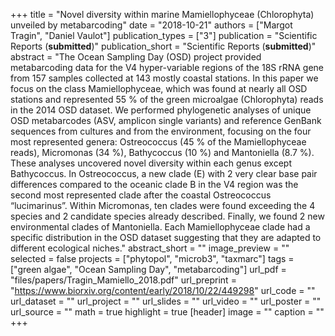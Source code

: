 +++
title = "Novel diversity within marine Mamiellophyceae (Chlorophyta) unveiled by metabarcoding"
date = "2018-10-21"
authors = ["Margot Tragin", "Daniel Vaulot"]
publication_types = ["3"]
publication = "Scientific Reports (**submitted**)"
publication_short = "Scientific Reports (**submitted**)"
abstract = "The Ocean Sampling Day (OSD) project provided metabarcoding data for the V4 hyper-variable regions of the 18S rRNA gene from 157 samples collected at 143  mostly coastal stations. In this paper we focus on the class Mamiellophyceae, which was found at nearly all OSD stations and represented 55 % of the green microalgae (Chlorophyta) reads in the 2014 OSD dataset. We performed phylogenetic analyses of unique OSD metabarcodes (ASV, amplicon single variants) and reference GenBank sequences from cultures and from the environment, focusing on the four most represented genera: Ostreococcus (45 % of the Mamiellophyceae reads), Micromonas (34 %), Bathycoccus (10 %) and Mantoniella (8.7 %). These analyses uncovered novel diversity within each genus except Bathycoccus. In Ostreococcus, a new clade (E) with 2 very clear base pair differences compared to the oceanic clade B in the V4 region was the second most represented clade after the coastal Ostreococcus “lucimarinus”. Within Micromonas, ten clades were found exceeding the 4 species and 2 candidate species already described. Finally, we found 2 new environmental clades of Mantoniella. Each Mamiellophyceae clade had a specific distribution in the OSD dataset suggesting that they are adapted to different ecological niches."
abstract_short = ""
image_preview = ""
selected = false
projects = ["phytopol", "microb3", "taxmarc"]
tags = ["green algae", "Ocean Sampling Day", "metabarcoding"]
url_pdf = "files/papers/Tragin_Mamiello_2018.pdf"
url_preprint = "https://www.biorxiv.org/content/early/2018/10/22/449298"
url_code = ""
url_dataset = ""
url_project = ""
url_slides = ""
url_video = ""
url_poster = ""
url_source = ""
math = true
highlight = true
[header]
image = ""
caption = ""
+++
